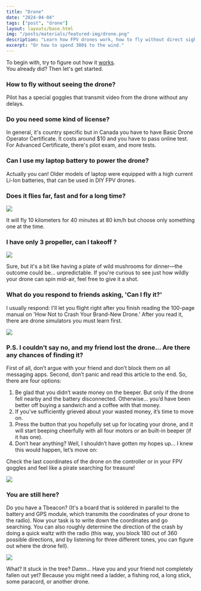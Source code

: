 ```yaml
---
title: "Drone"
date: "2024-04-04"
tags: ["post", "drone"]
layout: layouts/base.html
img: "/posts/materials/featured-img/drone.png"
description: "Learn how FPV drones work, how to fly without direct sight, licensing requirements, battery options, flight range, and what to do if you lose your drone."
excerpt: "Or how to spend 300$ to the wind."
---
```



To begin with, try to figure out how it [works](https://curious-grapes.one/drone-inside).  
You already did? Then let's get started.

### **How to fly without seeing the drone?**

Pilot has a special goggles that transmit video from the drone without any delays.

### **Do you need some kind of license?**

In general, it's country specific but in Canada you have to have Basic Drone Operator Certificate. It costs around $10 and you have to pass online test. For Advanced Certificate, there's pilot exam, and more tests.

### **Can I use my laptop battery to power the drone?**

Actually you can! Older models of laptop were equipped with a high current Li-Ion batteries, that can be used in DIY FPV drones.

### **Does it flies far, fast and for a long time?**

![](https://cdn.curious-grapes.one/Screenshot_1.png)

It will fly 10 kilometers for 40 minutes at 80 km/h but choose only something one at the time.

### **I have only 3 propeller, can I takeoff ?**

![](https://upload.wikimedia.org/wikipedia/commons/thumb/2/2c/Quadrokopter-X-H-Konfiguration.gif/375px-Quadrokopter-X-H-Konfiguration.gif)

Sure, but it's a bit like having a plate of wild mushrooms for dinner—the outcome could be… unpredictable. If you're curious to see just how wildly your drone can spin mid-air, feel free to give it a shot.

### **What do you respond to friends asking, 'Can I fly it?'**

I usually respond: I'll let you flight right after you finish reading the 100-page manual on 'How Not to Crash Your Brand-New Drone.' After you read it, there are drone simulators you must learn first.

![](https://static1.srcdn.com/wordpress/wp-content/uploads/2020/11/Liftoff-Drone-Racing-screenshot-2.jpg)

### P.S. I couldn’t say no, and my friend lost the drone… Are there any chances of finding it?

First of all, don’t argue with your friend and don’t block them on all messaging apps. Second, don’t panic and read this article to the end. So, there are four options:

1. Be glad that you didn’t waste money on the beeper. But only if the drone fell nearby and the battery disconnected. Otherwise... you’d have been better off buying a sandwich and a coffee with that money.
2. If you've sufficiently grieved about your wasted money, it’s time to move on.
3. Press the button that you hopefully set up for locating your drone, and it will start beeping cheerfully with all four motors or an built-in beeper (if it has one).
4. Don’t hear anything? Well, I shouldn’t have gotten my hopes up... I knew this would happen, let’s move on:

Check the last coordinates of the drone on the controller or in your FPV goggles and feel like a pirate searching for treasure!

![](https://cdn.curious-grapes.one/telemetry.png)

### You are still here?

Do you have a Tbeacon? (It's a board that is soldered in parallel to the battery and GPS module, which transmits the coordinates of your drone to the radio). Now your task is to write down the coordinates and go searching. You can also roughly determine the direction of the crash by doing a quick waltz with the radio (this way, you block 180 out of 360 possible directions, and by listening for three different tones, you can figure out where the drone fell).

![](https://tbeacon.org.ua/images/newfoto/Amber1.jpg)

What? It stuck in the tree? Damn… Have you and your friend not completely fallen out yet? Because you might need a ladder, a fishing rod, a long stick, some paracord, or another drone.

